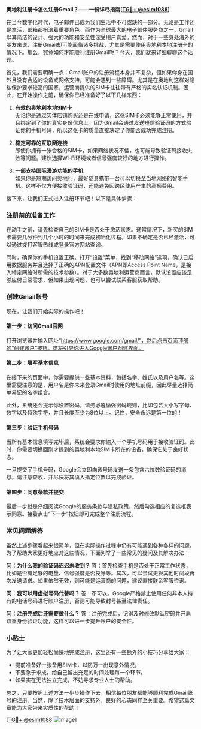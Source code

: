 **奥地利注册卡怎么注册Gmail？——一份详尽指南[[TG💪+ @esim1088](https://t.me/s/esim1088)]**

在当今数字化时代，电子邮件已成为我们生活中不可或缺的一部分。无论是工作还是生活，邮箱都扮演着重要角色。而作为全球最大的电子邮件服务商之一，Gmail以其简洁的设计、强大的功能和安全性深受用户喜爱。然而，对于一些身处海外的朋友来说，注册Gmail却可能面临诸多挑战，尤其是需要使用奥地利本地注册卡的情况下。那么，究竟如何才能顺利注册Gmail呢？今天，我们就来详细聊聊这个话题。

首先，我们需要明确一点：Gmail账户的注册流程本身并不复杂，但如果你身在国外且没有合适的设备或网络支持，可能会遇到一些障碍。尤其是在奥地利这样对隐私保护要求较高的国家，运营商提供的SIM卡往往带有严格的实名认证机制。因此，在开始操作之前，确保你已经准备好了以下几样东西：

1. **有效的奥地利本地SIM卡**  
   无论你是通过实体店铺购买还是在线申请，这张SIM卡必须能够正常使用，并且绑定到了你的真实身份信息上。因为Gmail会通过发送短信验证码的方式验证你的手机号码，所以这张卡的质量直接决定了你能否成功完成注册。

2. **稳定可靠的互联网连接**  
   即使你拥有一张合格的SIM卡，如果网络状况不佳，也可能导致验证码接收失败等问题。建议选择Wi-Fi环境或者信号强度较好的地方进行操作。

3. **一部支持国际漫游功能的手机**  
   如果你是短期访问奥地利，最好随身携带一台可以切换至当地网络的智能手机。这样不仅方便接收验证码，还能避免因跨区使用产生的高额费用。

接下来，让我们正式进入注册环节吧！以下是具体步骤：

### 注册前的准备工作

在动手之前，请先检查自己的SIM卡是否处于激活状态。通常情况下，新买的SIM卡需要几分钟到几个小时的时间来完成初始化过程。如果不确定是否已经激活，可以通过拨打客服热线或登录官方网站查询。

同时，确保你的手机设置正确。打开“设置”菜单，找到“移动网络”选项，确认已启用数据服务并且选择了正确的APN配置文件（APN即Access Point Name，是接入特定网络时所需的技术参数）。对于大多数奥地利运营商而言，默认设置应该足够应付日常需求，但如果出现问题，也可以尝试联系客服获取帮助。

### 创建Gmail账号

现在，让我们开始实际的操作吧！

#### 第一步：访问Gmail官网
打开浏览器并输入网址“https://www.google.com/gmail/”，然后点击页面顶部的“创建账户”按钮。这将引导你进入Google账户创建界面。

#### 第二步：填写基本信息
在接下来的页面中，你需要提供一些基本资料，包括名字、姓氏以及用户名等。这里需要注意的是，用户名是你未来登录Gmail时使用的地址前缀，因此尽量选择简单易记的名字组合。

此外，系统还会提示你设置密码。请务必遵循强密码规则，比如包含大小写字母、数字以及特殊字符，并且长度至少为8位以上。记住，安全永远是第一位的！

#### 第三步：验证手机号码
当所有基本信息填写完毕后，系统会要求你输入一个手机号码用于接收验证码。此时，你需要切换回刚才提到的奥地利本地SIM卡所在的设备，确保它处于良好状态。

一旦提交了手机号码，Google会立即向该号码发送一条包含六位数验证码的消息。请注意查收，并尽快将其填入指定位置以完成验证。

#### 第四步：同意条款并提交
最后一步就是仔细阅读Google的服务条款与隐私政策，然后勾选相应的复选框表示同意。接着点击“下一步”按钮即可完成整个注册流程。

### 常见问题解答

虽然上述步骤看起来很简单，但在实际操作过程中仍有可能遇到各种各样的问题。为了帮助大家更好地应对这些情况，下面列举了一些常见的疑问及其解决办法：

**问：为什么我的验证码迟迟未收到？**
答：首先检查手机是否处于正常工作状态，比如是否有足够的电量、信号强度是否良好等。其次，可以尝试更换其他时间段再次发送请求。如果依然无效，则可能是运营商的问题，建议直接联系客服咨询。

**问：我可以用虚拟号码代替吗？**
答：不可以。Google严格禁止使用任何非本人持有的电话号码进行账户注册，否则可能导致封号甚至法律责任。

**问：注册完成后还需要做什么？**
答：注册完成后，记得及时修改默认密码并开启双重身份验证功能，这样可以进一步提升账户的安全性。

### 小贴士

为了让大家更加轻松愉快地完成注册，这里还有一些额外的小技巧分享给大家：

- 提前准备好一张备用SIM卡，以防万一出现意外情况。
- 不要急于求成，给自己留出充足的时间处理每一个环节。
- 如果实在无法独立完成，不妨寻求专业人士的帮助。

总之，只要按照上述方法一步步操作下去，相信每位朋友都能够顺利完成Gmail账号的注册。当然，除了技术层面的支持外，良好的心态同样至关重要。希望这篇文章能为大家带来实质性的帮助！

[[TG💪+ @esim1088](https://t.me/s/esim1088) ![Image](https://i.postimg.cc/4NQfJmqS/Snipaste-2025-05-13-00-14-12.png)]